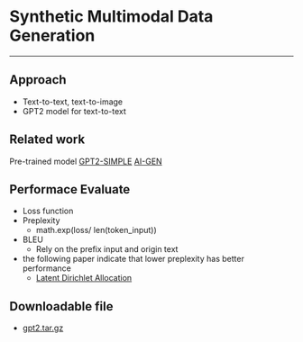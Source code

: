 # Synthetic Multimodal Data Generation
---
## Approach
* Text-to-text, text-to-image
* GPT2 model for text-to-text
## Related work
Pre-trained model
[GPT2-SIMPLE](https://github.com/minimaxir/gpt-2-simple )
[AI-GEN](https://github.com/minimaxir/aitextgen)
## Performace Evaluate
- Loss function
- Preplexity
  - math.exp(loss/ len(token_input))
- BLEU
  - Rely on the prefix input and origin text
- the following paper indicate that lower preplexity has better performance
  - [Latent Dirichlet Allocation](https://www.jmlr.org/papers/volume3/blei03a/blei03a.pdf)
## Downloadable file
- [gpt2.tar.gz](https://drive.google.com/file/d/1JPQ7dFMJiJIRYIJliy5qzGawOewuVnUn/view?usp=sharing)